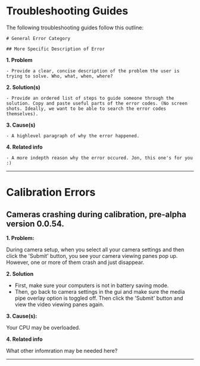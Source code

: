 # Troubleshooting Guides

The following troubleshooting guides follow this outline:
    
    # General Error Category

    ## More Specific Description of Error

**1. Problem**
    
    - Provide a clear, concise description of the problem the user is trying to solve. Who, what, when, where?  

**2. Solution(s)**

    - Provide an ordered list of steps to guide someone through the solution. Copy and paste useful parts of the error codes. (No screen shots. Ideally, we want to be able to search the error codes themselves).

**3. Cause(s)**

    - A highlevel paragraph of why the error happened. 

**4. Related info**
    
    - A more indepth reason why the error occured. Jon, this one's for you :)

---

# Calibration Errors

## Cameras crashing during calibration, pre-alpha version 0.0.54. 

**1. Problem:** 

During camera setup, when you select all your camera settings and then click the 'Submit' button, you see your camera viewing panes pop up. However, one or more of them crash and just disappear. 

**2. Solution**

- First, make sure your computers is not in battery saving mode. 
- Then, go back to camera settings in the gui and make sure the media pipe overlay option is toggled off. Then click the 'Submit' button and view the video viewing panes again. 

**3. Cause(s):**

Your CPU may be overloaded. 

**4. Related info**

What other infomration may be needed here? 

---
